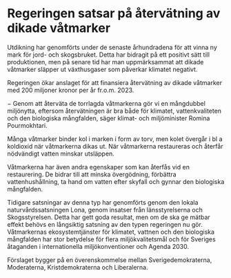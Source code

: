 # Regeringen satsar på återvätning av dikade våtmarker

Utdikning har genomförts under de senaste århundradena för att vinna ny mark för jord- och skogsbruket. Detta har bidragit på ett positivt sätt till produktionen, men på senare tid har man uppmärksammat att dikade våtmarker släpper ut växthusgaser som påverkar klimatet negativt.

Regeringen ökar anslaget för att finansiera återvätning av dikade våtmarker med 200 miljoner kronor per år fr.o.m. 2023.

− Genom att återväta de torrlagda våtmarkerna gör vi en mångdubbel miljönytta, eftersom återvätningen är bra både för klimatet, vattenkvaliteten och den biologiska mångfalden, säger klimat- och miljöminister Romina Pourmokhtari.

Många våtmarker binder kol i marken i form av torv, men kolet övergår i bl a koldioxid när våtmarkerna dikas ut. När våtmarkerna restaureras och återfår nödvändigt vatten minskar utsläppen.

Våtmarkerna har även andra egenskaper som kan återfås vid en restaurering. De bidrar till att minska övergödning, förbättra vattenhushållning, ta hand om vatten efter skyfall och gynnar den biologiska mångfalden.

Tidigare satsningar av denna typ har genomförts genom den lokala naturvårdssatsningen Lona, genom insatser från länsstyrelserna och Skogsstyrelsen. Detta har gett goda resultat, men om de ska ge mätbar effekt behövs en långsiktig satsning av den typen regeringen nu gör. Våtmarkernas ekosystemtjänster för klimatet, vattnen och den biologiska mångfalden har stor betydelse för flera miljökvalitetsmål och för Sveriges åtaganden i internationella miljökonventioner och Agenda 2030.

Förslaget bygger på en överenskommelse mellan Sverigedemokraterna, Moderaterna, Kristdemokraterna och Liberalerna.
